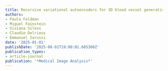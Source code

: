 ```yaml
---
title: Recursive variational autoencoders for 3D blood vessel generative modeling
authors:
- Paula Feldman
- Miguel Fainstein
- Viviana Siless
- Claudio Delrieux
- Emmanuel Iarussi
date: '2025-01-01'
publishDate: '2025-08-01T19:00:01.605300Z'
publication_types:
- article-journal
publication: '*Medical Image Analysis*'
---
```

